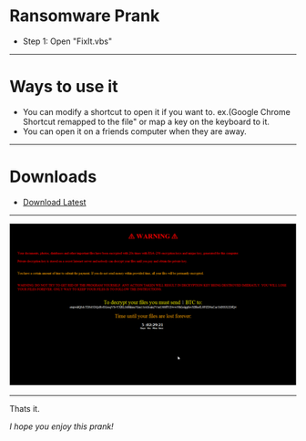 # Ransomware Prank
- Step 1: Open "FixIt.vbs"

----

# Ways to use it
- You can modify a shortcut to open it if you want to. ex.(Google Chrome Shortcut remapped to the file" or map a key on the keyboard to it.
- You can open it on a friends computer when they are away.
----

# Downloads
- [Download Latest](https://github.com/jtrent238/jtrent238-s-Pranks/raw/master/Ransomware%20Prank/Ransom.hta)

----

![image](https://raw.githubusercontent.com/jtrent238/jtrent238-s-Pranks/master/Ransomware%20Prank/mshta_2018-11-19_21-30-40.png)

----

Thats it.

_*I hope you enjoy this prank!*_

